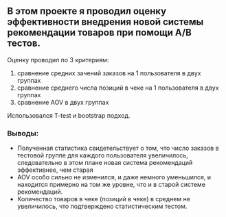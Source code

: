 ## В этом проекте я проводил оценку эффективности внедрения новой системы рекомендации товаров при помощи А/В тестов.

Оценку проводил по 3 критериям:
1) сравнение средних зачений заказов на 1 пользователя в двух группах
2) сравнение среднего числа позиций в чеке на 1 пользователя в двух группах
3) сравнение AOV в двух группах

Использовался T-test и bootstrap подход.

### Выводы:
* Полученная статистика свидетельствует о том, что число заказов в тестовой группе для каждого пользователя увеличилось, следовательно в этом плане новая система рекомендаций эффективнее, чем старая
* AOV особо сильно не изменился, и даже немного уменьшился, и находится примерно на том же уровне, что и в старой системе рекомендаций.
* Количество товаров в чеке (позиций в чеке) в среднем не увеличилось, что подтверждено статистическим тестом.
